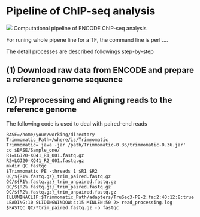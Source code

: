 # Pipeline of ChIP-seq analysis

<img src="https://github.com/chpngyu/pipeline-of-chip-seq/blob/master/data/pipeline.png">
Computational pipeline of ENCODE ChIP-seq analysis

For runing whole pipene line for a TF, the command line is
perl ....

The detail processes are described followings step-by-step 
## (1) Download raw data from ENCODE and prepare a reference genome sequence

## (2) Preprocessing and Aligning reads to the reference genome
The following code is used to deal with paired-end reads
```Shell
BASE=/home/your/working/directory
Trimmomatic_Path=/where/is/Trimmomatic
Trimmomatic='java -jar /path/Trimmomatic-0.36/trimmomatic-0.36.jar'
cd $BASE/Sample_one/
R1=LGJ20-XQ41_R1_001.fastq.gz
R2=LGJ20-XQ41_R2_001.fastq.gz
mkdir QC fastqc
$Trimmomatic PE -threads 1 $R1 $R2 QC/${R1%.fastq.gz}_trim_paired.fastq.gz QC/${R1%.fastq.gz}_trim_unpaired.fastq.gz QC/${R2%.fastq.gz}_trim_paired.fastq.gz QC/${R2%.fastq.gz}_trim_unpaired.fastq.gz ILLUMINACLIP:$Trimmomatic_Path/adapters/TruSeq3-PE-2.fa:2:40:12:8:true LEADING:10 SLIDINGWINDOW:4:15 MINLEN:50 2> read_processing.log
$FASTQC QC/*trim_paired.fastq.gz -o fastqc
```
